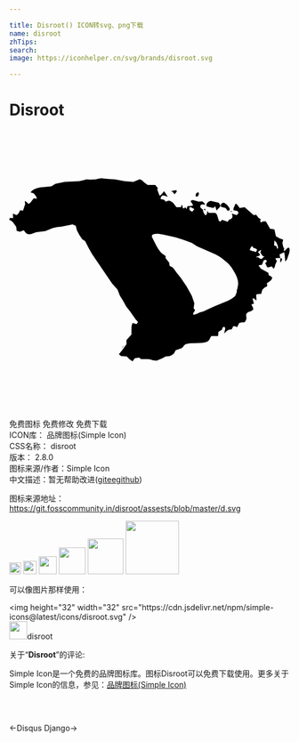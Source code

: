 ```yaml
---

title: Disroot() ICON转svg、png下载
name: disroot
zhTips: 
search: 
image: https://iconhelper.cn/svg/brands/disroot.svg

---
```


# Disroot  <small style="font-size: 60%;font-weight: 100"></small>

<div id="svg" class="svg-wrap">
<svg role="img" viewBox="0 0 24 24" xmlns="http://www.w3.org/2000/svg"><title>Disroot icon</title><path d="M18.824 6.655q.092.128 0 .255-.093.032-.154 0l-.154-.223-.369-.095q-.092-.096 0-.255.092-.128.246-.096.277.16.43.415zm4.49 4.336q.031.095.031.159l-.154.223v-.35q.062-.032.123-.032zm-5.382-4.75l.153.255q-.123.223-.246.287l-.092.127q-.061-.159-.092-.318-.031 0-.062-.032l-.123.127-.553-.127q-.123-.16.061-.35.185-.192.43-.096l.524.127zm-1.138.67l-.154-.096.123-.064.03.16zm-2.461-1.626l-.184.223-.185-.223-.154-.032.492-.096.031.128zm3.814 12.208zm5.782-7.427q.123.096.031.478l-.184.542-.154.191-.031-.382q0-.128-.03-.223 0-.096-.032-.191l-.4.19q.031.065.031.16.031.096.062.128l-.43.032.03.127.092.096-.153.35q-.031.287-.154.32l-.123-.192-.37.095q-.122-.127-.122-.223l-.093-.127.154-.191q-.061-.128-.123-.128l-.154.064-.153.382q-.216 0-.277.064l.184.255.646.35.031.224q.123.032.185.095.092.064.123.096-.031.064-.062.16-.03.063-.123.127l-.277.191.031.255q-.246.096-.43.319l-.093.35q-.338 0-.43.064l.03.479-.092-.032q-.123-.192-.246-.096l.123.414q-.092 0-.154.032l-.061.064.123.223q.03.128.03.192-.184.159-.369.19-.153.033-.246.224l.031.382q-.092.224-.154.287-.307 0-.461.064l-.185.35-.153-.063q-.124-.032-.185 0l-.123.255q-.277 0-.4.127l-.246.224.062-.287q.092-.255-.093-.287l-.123.095-.03.16-.308.191-.03.35h-.585l-.123.224q-.062.191-.308.287-.246.095-.861.095t-.769.064q-.154 0-.277.16-.092.159-.215.223l-.492.159-.154.287-.215.16q-.154.095-.492.095l-.308.16-.461.19-.339-.031q-.184-.096-.43-.096h-.554l-.185-.128-.369.064-.184.255-.277-.191-.215-.223-.492-.032-.185-.16.277-.35.369-.51v-.35l.43-.479v-.542q0-.255.093-.446l.338.096q.123-.128.123-.192-.184-.159-.338-.414l-.308-.446-.369-.478-.246-.447-.277-.446-.215-.542-.461-.51-1.692-2.486-.308-.542-.307-.606-.246-.159q-.277-.35-.462-.765l-.092-.383-.277-.127-.953.191q-.339 0-.738.128l-.646.255-.77.095-.43.16q-.277.064-.43-.064L1.23 8.6l-.338.128-.277-.096q0-.319-.061-.383l-.277-.382Q.092 7.739 0 7.707l.03-.159h.308q-.03-.095-.03-.223v-.16l.307.128q.154-.095.185-.16l.123-.254.246.032.184-.542-.03-.287.154.095.153.16q.154-.064.185-.128l.277-.35.276.032-.092-.223-.184-.224-.277-.095q.184-.287.8-.415l.984-.095.338-.223.8-.16 1.23-.064.43-.095q.247-.096.493-.032l.492-.032q.492-.127.707-.064l.4.032.554.032.83.16.738.063.523-.223q.185 0 .4.255l.308.223h.646l.215.255-.03.16.184.51.123-.064.277-.319.307.478-.369-.127q-.215 0-.246.318l.308.064.123.16.184-.064q.154-.064.308.064.184.095.246.223l.184.255h.4q0-.096.03-.128.032-.064.062-.095l.062.318h.123l.092-.095.093.16.092-.256q.4 0 .461-.064 0-.095-.061-.159l-.123-.16q0-.159.246-.127l.43.128.308-.032.184.16.062.127q-.277-.064-.37.032-.06.063-.03.223l.215.19q0 .224.216.479l.123-.127.03-.255.124.159h.522q.154 0 .246.35l.093.32.123.095.154-.16.492.16.092-.16.154-.063q.123-.096.154-.16v-.159l-.062-.16.43.128q.124-.127.154-.191-.061-.16-.123-.16l-.307-.063v-.16l.092-.223.092-.191q.154.095.185.16l.154.222.215-.031.215-.032.77.669.215-.032.215.287.185.096q-.093.127 0 .286l.215-.095h.215l.185.319.184.318q.246 0 .37.064l.122.574.339.191.276.096q0 .16-.061.255l.061.319.093.19-.031.224.123-.064q.123-.16.185-.191l.123-.064zM16.18 5.35q.092.095 0 .286-.031.064-.185.096-.092-.096 0-.287.03-.064.185-.095zm6.305 5.928q.092.096 0 .255l-.154.064-.03-.223q0-.095.03-.127.062-.032.154.032zm-1.292-1.561q.061.063.061.318-.123.064-.246.032-.153-.095-.061-.287.061-.16.246-.063zm-8.704-4.24l-.185.35.092-.254.093-.096zm4.244 12.304l-.123-.191.123-.096q.154.032.123.223l-.123.064zm5.137-4.75q-.185-.127-.246-.254l.184.127.062.128zM9.566 18.705l.153-.159.154-.096-.307.255zM22.79 10.45l-.092.19-.03.097-.031-.224.153-.063zm.154 1.562l-.061.286.061-.286zm-2.184-3.507l.093.128-.123.032-.123-.096.153-.064zm-5.505 7.491l-.123.096.123-.096zM14.61 5.253l-.03.16.03-.16zm6.551 3.538l-.061.16.061-.16zm-.123 5.196l.062.095-.093.064.031-.16zm-5.905-8.543l-.062.096.062-.096zm1.66 11.635l-.06.127.06-.127zm-6.92-6.822l-.123.128.123-.128zm-.184 9.149l-.031.16.03-.16zm9.32-12.464l.06.096-.153-.064.092-.032zm-5.014 8.67l-.031.128.03-.127zm7.105-6.47l-.031.127.03-.127zm-.216 1.498l-.061.096.061-.096zm.4 3.952l-.092.064.092-.064zM1.692 6.624l-.031.159.03-.16zm20.607 5.323l-.123.064.123-.064zm-.4-.223l-.184.032.184-.032zm-6.49 6.821l-.03.096.03-.096zm6.214-6.152v-.16.16zm1.507-2.136q-.031.064-.031.128 0-.096.03-.128zm-1.23 3.411zM1.506 6.018l-.03.127.03-.127zm17.84 11.507zm-.339-8.734l-.123.032.123-.032zm-.492-1.912l-.061.095.061-.095zM10.92 5.062l-.092.032.092-.032zm3.076 1.275l-.031.127.03-.127zm-.43-.032l-.062.064.061-.064zM9.595 19.183l-.03.127.03-.127zm11.442-8.67zm0 0zm0 0zm0 0zm0 0zm0 0zm0 0zm0 0zm-5.352 5.323zm7.013-3.539zm-2-1.083l-.06-.064.06.064zm-8.55 2.9zm9.843-1.275zm-9.228-7.012zm-.707.191zm0-.287zm3.968.478zm-2.891-.095l-.062-.064.062.064zm6.49 3.283zm2.89 0zm-4.92 7.81zm4.92-6.918zm-10.98 9.563zm1.507-14.854zm-.184 0zm7.843 3.92zm2.307 1.244q0-.255-.093-.415-.061-.159-.215-.286l-.03.414.215.096q.03.095 0 .159l.123.032zm-2.4-.765l-.06-.064.06.064zm1.23 1.434l-.153-.032-.184-.287.061-.255-.277.192.154.19.03.097-.368.159.246.032q.061.064.123.095.092.032.123.032l.246-.223zm-.614-.574l-.123-.095-.216-.064-.092-.16-.123.128-.092.223.246.096q.184 0 .277.095l.123-.223zM15.84 6.783l-.123-.064-.184-.095q-.123 0-.123.063l.03.192.216.127.184-.223zm3.691 6.79l.062-.383q0-.51-.37-1.084-.307-.574-.8-.924-.4-.383-1.106-.67l-1.23-.541-.462-.287-.677-.255-.707-.223-1.138-.255-.37-.064q-.276 0-.43.064-.123.031-.092.223l.369.733q.277.51.523.701l.277.191v.192l.307.382.03.255q.124.096.185.096.154.095.4.478l.339.414.522.765.462.829.215.637-.061.415.123.191-.123.191q-.093.096 0 .192l.215-.064.369-.16q.154 0 .523-.19l.677-.32.953-.382q.584-.255.83-.51l.123-.319q0-.223.062-.319z"/></svg>
</div>
<detail full-name='disroot'></detail>

<div class="detail-page">
<p>
<span><span class="badge-success badge">免费图标</span> <span class="badge-success badge">免费修改</span>  <span class="badge-success badge">免费下载</span> </span>
<br/>
<span>
ICON库：
<span class="badge-secondary badge">品牌图标(Simple Icon)</span> 
</span>
<br/>
<span>
CSS名称：
<span class="badge-secondary badge">disroot</span> 
</span>

<br/>
<span>
版本：
<span class="badge-secondary badge">2.8.0</span> 
</span>
<br/>
<span>图标来源/作者：<span class="badge-light badge">Simple Icon</span></span> 
<br/>
<span class="zh-detail">中文描述：暂无<span class="help-link"><span>帮助改进</span>(<a href="https://gitee.com/liuwave/icon-helper/edit/master/json/brands/disroot.json" target="_blank" rel="noopener noreferrer">gitee</a><a href="https://github.com/liuwave/icon-helper/edit/master/json/brands/disroot.json" target="_blank" rel="noopener noreferrer">github</a></span>)</span><br/>
</p>
</div><div class="description description alert alert-light"><p>图标来源地址：<a href="https://git.fosscommunity.in/disroot/assests/blob/master/d.svg" target="_blank" rel="noopener noreferrer">https://git.fosscommunity.in/disroot/assests/blob/master/d.svg</a></p></div>
<div class="alert alert-dark">
<img height="21" width="21" src="https://cdn.jsdelivr.net/npm/simple-icons@latest/icons/disroot.svg" />
<img height="24" width="24" src="https://cdn.jsdelivr.net/npm/simple-icons@latest/icons/disroot.svg" />
<img height="32" width="32" src="https://cdn.jsdelivr.net/npm/simple-icons@latest/icons/disroot.svg" />
<img height="48" width="48" src="https://cdn.jsdelivr.net/npm/simple-icons@latest/icons/disroot.svg" />
<img height="64" width="64" src="https://cdn.jsdelivr.net/npm/simple-icons@latest/icons/disroot.svg" />
<img height="96" width="96" src="https://cdn.jsdelivr.net/npm/simple-icons@latest/icons/disroot.svg" />

</div>
<div>
  <p>可以像图片那样使用：    
  </p>
  <div class="alert alert-primary" style="font-size: 14px">
    &lt;img height="32" width="32" src="https://cdn.jsdelivr.net/npm/simple-icons@latest/icons/disroot.svg" /&gt;
    <copy-btn content='<img height="32" width="32" src="https://cdn.jsdelivr.net/npm/simple-icons@latest/icons/disroot.svg" />'></copy-btn>
  </div>
  <div class="alert alert-secondary">
    <img height="32" width="32" src="https://cdn.jsdelivr.net/npm/simple-icons@latest/icons/disroot.svg" />disroot
    <copy-btn content="disroot" btn-title="复制图标名称"></copy-btn>
  </div>
</div>
<div class="icon-detail__container">
<p>关于“<b>Disroot</b>”的评论:</p>
</div>
<Vssue title="关于“Disroot”的评论" />
<div><p>Simple Icon是一个免费的品牌图标库。图标Disroot可以免费下载使用。更多关于  Simple Icon的信息，参见：<a target="_blank" href="https://iconhelper.cn/brands.html">品牌图标(Simple Icon)</a>
</p></div>


<div style="padding:2rem 0 " class="page-nav"><p class="inner"><span class="prev">←<router-link to="/icon/disqus.html">Disqus</router-link></span> <span class="next"><router-link to="/icon/django.html">Django</router-link>→</span></p></div>
